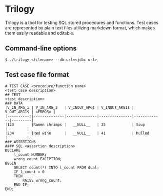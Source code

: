 # Trilogy

Trilogy is a tool for testing SQL stored procedures and functions. Test cases are represented by plain text files utilizing markdown format, which makes them easily readable and editable.

## Command-line options
```
$ ./trilogy <filename> --db-url=<jdbc url>
```

## Test case file format

```
# TEST CASE <procedure/function name>
<test case description>
## TEST
<test description>
### DATA
|V_IN_ARG_1 | V_IN_ARG_2   | V_INOUT_ARG1 | V_INOUT_ARG1$ | V_OUT_ARG1$ | =ERROR= |
|----------:|--------------|--------------|---------------|-------------|---------|
|123        |Ramen shrimps |   __NULL__   | 25            | Soup        |         |
|234        |Red wine      |   __NULL__   | 41            | Mulled      |         |
### ASSERTIONS
#### SQL <assertion description>
DECLARE
    l_count NUMBER;
    wrong_count EXCEPTION;
BEGIN
    SELECT count(*) INTO l_count FROM dual;
    IF l_count = 0
    THEN
        RAISE wrong_count;
    END IF;
END;

```